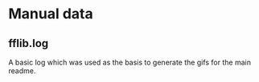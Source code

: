# Manual data

## fflib.log

A basic log which was used as the basis to generate the gifs for the main readme.
